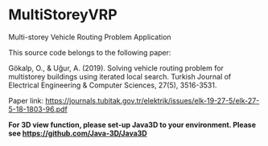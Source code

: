 # MultiStoreyVRP
Multi-storey Vehicle Routing Problem Application

This source code belongs to the following paper:

Gökalp, O., & Uğur, A. (2019). Solving vehicle routing problem for multistorey buildings using iterated local search. Turkish Journal of Electrical Engineering & Computer Sciences, 27(5), 3516-3531.

Paper link: https://journals.tubitak.gov.tr/elektrik/issues/elk-19-27-5/elk-27-5-18-1803-96.pdf

**For 3D view function, please set-up Java3D to your environment. Please see https://github.com/Java-3D/Java3D**
